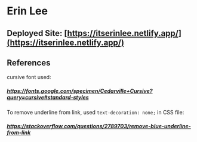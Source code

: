 # Erin Lee

## Deployed Site: [https://itserinlee.netlify.app/](https://itserinlee.netlify.app/)

## References

cursive font used:
##### https://fonts.google.com/specimen/Cedarville+Cursive?query=cursive#standard-styles

To remove underline from link, used `text-decoration: none;` in CSS file:
##### https://stackoverflow.com/questions/2789703/remove-blue-underline-from-link
